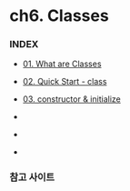 # ch6. Classes

### INDEX

- [01. What are Classes](https://github.com/ohtaekwon/TSC-Test/blob/master/ch06_Classes/01_what-are-classes.md)
- [02. Quick Start - class](https://github.com/ohtaekwon/TSC-Test/blob/master/ch06_Classes/02_Quick-Start-class.md)
- [03. constructor & initialize](https://github.com/ohtaekwon/TSC-Test/blob/master/ch06_Classes/03_cnstructor-initialize.md)

- []()
- []()
- []()





### 참고 사이트